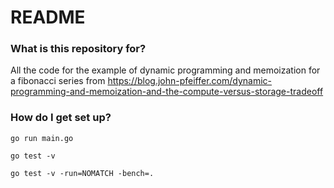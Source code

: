 # README #

### What is this repository for? ###

All the code for the example of dynamic programming and memoization for a fibonacci series from <https://blog.john-pfeiffer.com/dynamic-programming-and-memoization-and-the-compute-versus-storage-tradeoff>

### How do I get set up? ###

`go run main.go`

`go test -v`

`go test -v -run=NOMATCH -bench=.`
